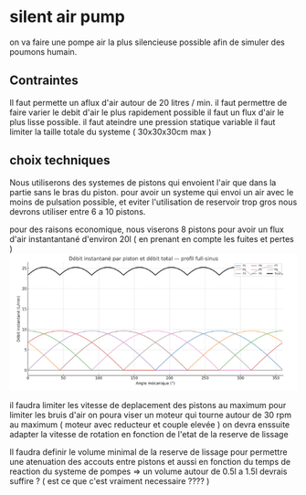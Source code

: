 # silent air pump
on va faire une pompe air la plus silencieuse possible afin de simuler des poumons humain.

## Contraintes 

Il faut permette un aflux d'air autour de 20 litres / min.
il faut permettre de faire varier le debit d'air le plus rapidement possible
il faut un flux d'air le plus lisse possible.
il faut ateindre une pression statique variable
il faut limiter la taille totale du systeme ( 30x30x30cm max ) 


## choix techniques 
Nous utiliserons des systemes de pistons qui envoient l'air que dans la partie sans le bras du piston.
pour avoir un systeme qui envoi un air avec le moins de pulsation possible, et eviter l'utilisation de reservoir trop gros nous devrons utiliser entre 6 a 10 pistons.

pour des raisons economique, nous viserons 8 pistons pour avoir un flux d'air instantantané d'environ 20l ( en prenant en compte les fuites et pertes )
![courbe flux air](https://raw.githubusercontent.com/glloq/silent-air-pump-/refs/heads/main/courbe%208%20pistons.png)

il faudra limiter les vitesse de deplacement des pistons au maximum pour limiter les bruis d'air
on poura viser un moteur qui tourne autour de 30 rpm au maximum ( moteur avec reducteur et couple elevée ) on devra enssuite adapter la vitesse de rotation en fonction de l'etat de la reserve de lissage 

Il faudra definir le volume minimal de la reserve de lissage pour permettre une atenuation des accouts entre pistons et aussi en fonction du temps de reaction du systeme de pompes =>  un volume autour de 0.5l a 1.5l devrais suffire ? ( est ce que c'est vraiment necessaire ???? ) 



